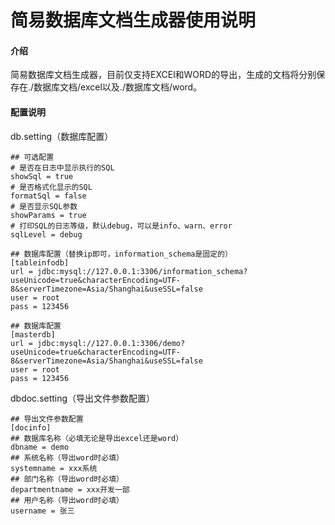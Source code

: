# 简易数据库文档生成器使用说明

#### 介绍
简易数据库文档生成器，目前仅支持EXCEl和WORD的导出，生成的文档将分别保存在./数据库文档/excel以及./数据库文档/word。

#### 配置说明
db.setting（数据库配置）

```
## 可选配置
# 是否在日志中显示执行的SQL
showSql = true
# 是否格式化显示的SQL
formatSql = false
# 是否显示SQL参数
showParams = true
# 打印SQL的日志等级，默认debug，可以是info、warn、error
sqlLevel = debug

## 数据库配置（替换ip即可，information_schema是固定的）
[tableinfodb]
url = jdbc:mysql://127.0.0.1:3306/information_schema?useUnicode=true&characterEncoding=UTF-8&serverTimezone=Asia/Shanghai&useSSL=false
user = root
pass = 123456

## 数据库配置
[masterdb]
url = jdbc:mysql://127.0.0.1:3306/demo?useUnicode=true&characterEncoding=UTF-8&serverTimezone=Asia/Shanghai&useSSL=false
user = root
pass = 123456
```

dbdoc.setting（导出文件参数配置）

```
## 导出文件参数配置
[docinfo]
## 数据库名称（必填无论是导出excel还是word）
dbname = demo
## 系统名称（导出word时必填）
systemname = xxx系统
## 部门名称（导出word时必填）
departmentname = xxx开发一部
## 用户名称（导出word时必填）
username = 张三
```
